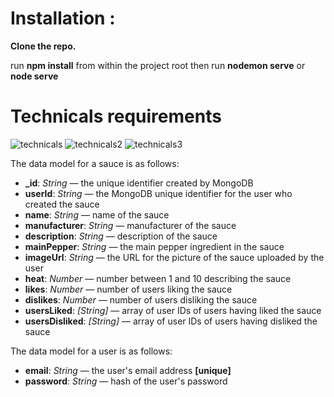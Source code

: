 # Installation :



**Clone the repo.**

 run **npm install** from within the project root then run **nodemon serve** or **node serve**
 
 


# Technicals requirements

![technicals](https://user-images.githubusercontent.com/32814329/57474145-c1472380-7291-11e9-918d-47e30b62dc1e.png)
![technicals2](https://user-images.githubusercontent.com/32814329/57474147-c1dfba00-7291-11e9-8b7a-a9523e5c7e68.png)
![technicals3](https://user-images.githubusercontent.com/32814329/57474148-c1dfba00-7291-11e9-9561-e3deafdac6da.png)

The data model for a sauce is as follows:

-   **_id**: _String_ — the unique identifier created by MongoDB
-   **userId**: _String_ — the MongoDB unique identifier for the user who created the sauce
-   **name**: _String_ — name of the sauce
-   **manufacturer**: _String_ — manufacturer of the sauce
-   **description**: _String_ — description of the sauce
-   **mainPepper**: _String_ — the main pepper ingredient in the sauce
-   **imageUrl**: _String_ — the URL for the picture of the sauce uploaded by the user
-   **heat**: _Number_ — number between 1 and 10 describing the sauce
-   **likes**: _Number_ — number of users liking the sauce
-   **dislikes**: _Number_ — number of users disliking the sauce
-   **usersLiked**: _[String]_ — array of user IDs of users having liked the sauce
-   **usersDisliked**: _[String]_ — array of user IDs of users having disliked the sauce

The data model for a user is as follows:

-   **email**: _String_ — the user's email address **[unique]**
-   **password**: _String_ — hash of the user's password
